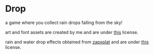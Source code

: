 # Drop

a game where you collect rain drops falling from the sky!

art and font assets are created by me and are under [this](https://creativecommons.org/licenses/by-nc/4.0/) license.

rain and water drop effects obtained from [zapsplat](https://www.zapsplat.com/) and are under [this](https://www.zapsplat.com/license-type/standard-license/) license.
